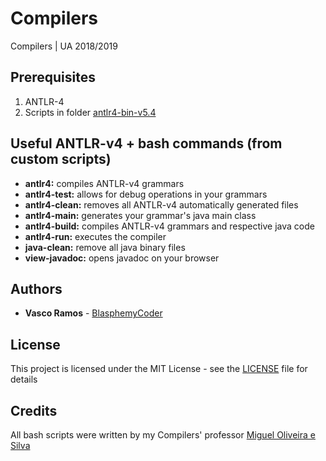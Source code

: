 # Compilers
Compilers | UA 2018/2019

## Prerequisites
1. ANTLR-4
2. Scripts in folder [antlr4-bin-v5.4](antlr4-bin-v5.4)

## Useful ANTLR-v4 + bash commands (from custom scripts)
* **antlr4:** compiles ANTLR-v4 grammars
* **antlr4-test:** allows for debug operations in your grammars
* **antlr4-clean:** removes all ANTLR-v4 automatically generated files
* **antlr4-main:** generates your grammar's java main class
* **antlr4-build:** compiles ANTLR-v4 grammars and respective java code
* **antlr4-run:** executes the compiler
* **java-clean:** remove all java binary files
* **view-javadoc:** opens javadoc on your browser

## Authors
* **Vasco Ramos** - [BlasphemyCoder](https://github.com/BlasphemyCoder)

## License
This project is licensed under the MIT License - see the [LICENSE](LICENSE) file for details

## Credits
All bash scripts were written by my Compilers' professor [Miguel Oliveira e Silva](http://sweet.ua.pt/mos/)
